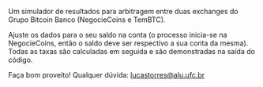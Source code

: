 Um simulador de resultados para arbitragem entre duas exchanges do Grupo Bitcoin Banco (NegocieCoins e TemBTC).

Ajuste os dados para o seu saldo na conta (o processo inicia-se na NegocieCoins, então o saldo deve ser respectivo a sua conta da mesma). Todas as taxas são calculadas em seguida e são demonstradas na saída do código.

Faça bom proveito! Qualquer dúvida: lucastorres@alu.ufc.br
